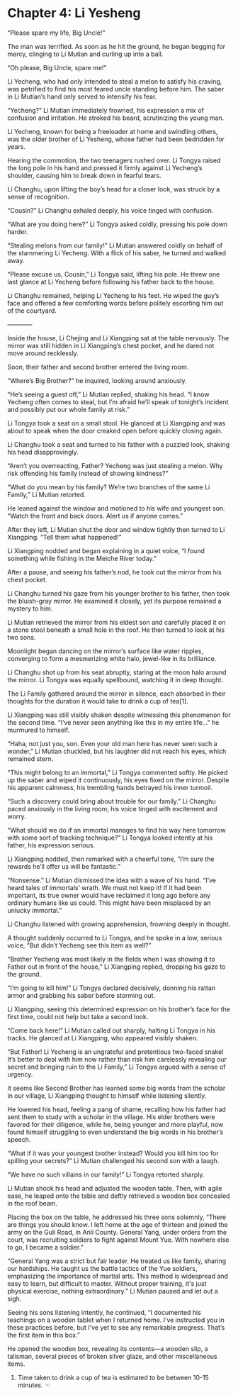 # Chapter 4: Li Yesheng

“Please spare my life, Big Uncle!”

The man was terrified. As soon as he hit the ground, he began begging for mercy, clinging to Li Mutian and curling up into a ball.

“Oh please, Big Uncle, spare me!”

Li Yecheng, who had only intended to steal a melon to satisfy his craving, was petrified to find his most feared uncle standing before him. The saber in Li Mutian’s hand only served to intensify his fear.

“Yecheng?” Li Mutian immediately frowned, his expression a mix of confusion and irritation. He stroked his beard, scrutinizing the young man.

Li Yecheng, known for being a freeloader at home and swindling others, was the older brother of Li Yesheng, whose father had been bedridden for years.

Hearing the commotion, the two teenagers rushed over. Li Tongya raised the long pole in his hand and pressed it firmly against Li Yecheng’s shoulder, causing him to break down in fearful tears.

Li Changhu, upon lifting the boy’s head for a closer look, was struck by a sense of recognition.

“Cousin?” Li Changhu exhaled deeply, his voice tinged with confusion.

“What are you doing here?” Li Tongya asked coldly, pressing his pole down harder.

“Stealing melons from our family!” Li Mutian answered coldly on behalf of the stammering Li Yecheng. With a flick of his saber, he turned and walked away.

“Please excuse us, Cousin,” Li Tongya said, lifting his pole. He threw one last glance at Li Yecheng before following his father back to the house.

Li Changhu remained, helping Li Yecheng to his feet. He wiped the guy’s face and offered a few comforting words before politely escorting him out of the courtyard.

————

Inside the house, Li Chejing and Li Xiangping sat at the table nervously. The mirror was still hidden in Li Xiangping’s chest pocket, and he dared not move around recklessly.

Soon, their father and second brother entered the living room.

“Where’s Big Brother?” he inquired, looking around anxiously.

“He’s seeing a guest off,” Li Mutian replied, shaking his head. “I know Yecheng often comes to steal, but I’m afraid he’ll speak of tonight’s incident and possibly put our whole family at risk.”

Li Tongya took a seat on a small stool. He glanced at Li Xiangping and was about to speak when the door creaked open before quickly closing again.

Li Changhu took a seat and turned to his father with a puzzled look, shaking his head disapprovingly.

“Aren’t you overreacting, Father? Yecheng was just stealing a melon. Why risk offending his family instead of showing kindness?”

“What do you mean by his family? We’re two branches of the same Li Family,” Li Mutian retorted.

He leaned against the window and motioned to his wife and youngest son. “Watch the front and back doors. Alert us if anyone comes.”

After they left, Li Mutian shut the door and window tightly then turned to Li Xiangping. “Tell them what happened!”

Li Xiangping nodded and began explaining in a quiet voice, “I found something while fishing in the Meiche River today.”

After a pause, and seeing his father’s nod, he took out the mirror from his chest pocket.

Li Changhu turned his gaze from his younger brother to his father, then took the bluish-gray mirror. He examined it closely, yet its purpose remained a mystery to him.

Li Mutian retrieved the mirror from his eldest son and carefully placed it on a stone stool beneath a small hole in the roof. He then turned to look at his two sons.

Moonlight began dancing on the mirror’s surface like water ripples, converging to form a mesmerizing white halo, jewel-like in its brilliance.

Li Changhu shot up from his seat abruptly, staring at the moon halo around the mirror. Li Tongya was equally spellbound, watching it in deep thought.

The Li Family gathered around the mirror in silence, each absorbed in their thoughts for the duration it would take to drink a cup of tea[1].

Li Xiangping was still visibly shaken despite witnessing this phenomenon for the second time. “I’ve never seen anything like this in my entire life...” he murmured to himself.

“Haha, not just you, son. Even your old man here has never seen such a wonder,” Li Mutian chuckled, but his laughter did not reach his eyes, which remained stern.

“This might belong to an immortal,” Li Tongya commented softly. He picked up the saber and wiped it continuously, his eyes fixed on the mirror. Despite his apparent calmness, his trembling hands betrayed his inner turmoil.

“Such a discovery could bring about trouble for our family.” Li Changhu paced anxiously in the living room, his voice tinged with excitement and worry.

“What should we do if an immortal manages to find his way here tomorrow with some sort of tracking technique?” Li Tongya looked intently at his father, his expression serious.

Li Xiangping nodded, then remarked with a cheerful tone, “I’m sure the rewards he’ll offer us will be fantastic.”

“Nonsense.” Li Mutian dismissed the idea with a wave of his hand. “I’ve heard tales of immortals’ wrath. We must not keep it! If it had been important, its true owner would have reclaimed it long ago before any ordinary humans like us could. This might have been misplaced by an unlucky immortal.”

Li Changhu listened with growing apprehension, frowning deeply in thought.

A thought suddenly occurred to Li Tongya, and he spoke in a low, serious voice, “But didn’t Yecheng see this item as well?”

“Brother Yecheng was most likely in the fields when I was showing it to Father out in front of the house,” Li Xiangping replied, dropping his gaze to the ground.

“I’m going to kill him!” Li Tongya declared decisively, donning his rattan armor and grabbing his saber before storming out.

Li Xiangping, seeing this determined expression on his brother’s face for the first time, could not help but take a second look.

“Come back here!” Li Mutian called out sharply, halting Li Tongya in his tracks. He glanced at Li Xiangping, who appeared visibly shaken.

“But Father! Li Yecheng is an ungrateful and pretentious two-faced snake! It’s better to deal with him now rather than risk him carelessly revealing our secret and bringing ruin to the Li Family,” Li Tongya argued with a sense of urgency.

It seems like Second Brother has learned some big words from the scholar in our village, Li Xiangping thought to himself while listening silently.

He lowered his head, feeling a pang of shame, recalling how his father had sent them to study with a scholar in the village. His elder brothers were favored for their diligence, while he, being younger and more playful, now found himself struggling to even understand the big words in his brother’s speech.

“What if it was your youngest brother instead? Would you kill him too for spilling your secrets?” Li Mutian challenged his second son with a laugh.

“We have no such villains in our family!” Li Tongya retorted sharply.

Li Mutian shook his head and adjusted the wooden table. Then, with agile ease, he leaped onto the table and deftly retrieved a wooden box concealed in the roof beam.

Placing the box on the table, he addressed his three sons solemnly, “There are things you should know. I left home at the age of thirteen and joined the army on the Guli Road, in Anli County. General Yang, under orders from the court, was recruiting soldiers to fight against Mount Yue. With nowhere else to go, I became a soldier.”

“General Yang was a strict but fair leader. He treated us like family, sharing our hardships. He taught us the battle tactics of the Yue soldiers, emphasizing the importance of martial arts. This method is widespread and easy to learn, but difficult to master. Without proper training, it's just physical exercise, nothing extraordinary.” Li Mutian paused and let out a sigh.

Seeing his sons listening intently, he continued, “I documented his teachings on a wooden tablet when I returned home. I’ve instructed you in these practices before, but I’ve yet to see any remarkable progress. That’s the first item in this box.”

He opened the wooden box, revealing its contents—a wooden slip, a talisman, several pieces of broken silver glaze, and other miscellaneous items.

1. Time taken to drink a cup of tea is estimated to be between 10-15 minutes. ☜
